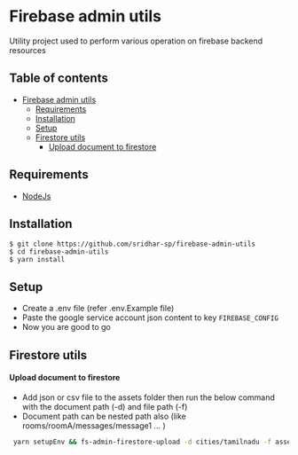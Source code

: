 # Firebase admin utils
Utility project used to perform various operation on firebase backend resources

## Table of contents
- [Firebase admin utils](#firebase-admin-utils)
  - [Requirements](#requirements)
  - [Installation](#installation)
  - [Setup](#setup)
  - [Firestore utils](#firestore-utils)
    - [Upload document to firestore](#upload-document-to-firestore)


## Requirements
* [NodeJs](https://nodejs.org/en/)

## Installation
```
$ git clone https://github.com/sridhar-sp/firebase-admin-utils
$ cd firebase-admin-utils
$ yarn install
```

## Setup
* Create a .env file (refer .env.Example file)
* Paste the google service account json content to key `FIREBASE_CONFIG`
* Now you are good to go

## Firestore utils

#### Upload document to firestore
* Add json or csv file to the assets folder then run the below command with the document path (-d) and file path (-f)
* Document path can be nested path also (like rooms/roomA/messages/message1 ... )
```bash
 yarn setupEnv && fs-admin-firestore-upload -d cities/tamilnadu -f assets/cities.json
```
